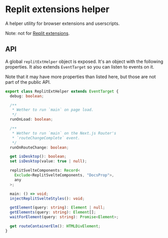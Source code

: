 # Replit extensions helper

A helper utility for browser extensions and userscripts.

Note: not for [Replit extensions](https://docs.replit.com/extensions).

## API

A global `replitExtHelper` object is exposed. It's an object with the following properties.
It also extends `EventTarget` so you can listen to events on it.

Note that it may have more properties than listed here, but those are not part of the public API.

```ts
export class ReplitExtHelper extends EventTarget {
  debug: boolean;

  /**
   * Wether to run `main` on page load.
   */
  runOnLoad: boolean;

  /**
   * Wether to run `main` on the Next.js Router's
   * `routeChangeComplete` event.
   */
  runOnRouteChange: boolean;

  get isDesktop(): boolean;
  set isDesktop(value: true | null);

  replitSvelteComponents: Record<
    Exclude<ReplitSvelteComponents, "DocsProp">,
    any
  >;

  main: () => void;
  injectReplitSvelteStyles(): void;

  getElement(query: string): Element | null;
  getElements(query: string): Element[];
  waitForElement(query: string): Promise<Element>;

  get routeContainerElm(): HTMLDivElement;
}
```
